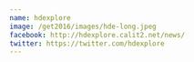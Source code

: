 ```yaml
---
name: hdexplore
image: /get2016/images/hde-long.jpeg
facebook: http://hdexplore.calit2.net/news/
twitter: https://twitter.com/hdexplore
---
```

